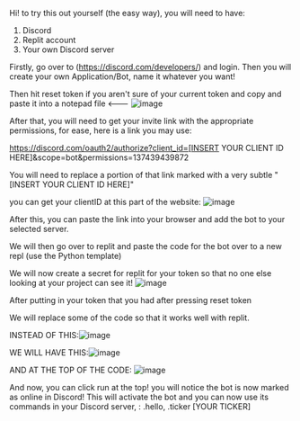 Hi! to try this out yourself (the easy way), you will need to have:

1. Discord
2. Replit account
3. Your own Discord server

Firstly, go over to (https://discord.com/developers/) and login. Then you will create your own Application/Bot, name it whatever you want!

Then hit reset token if you aren't sure of your current token and copy and paste it into a notepad file <---
![image](https://github.com/user-attachments/assets/c39bc548-22a1-424c-a58a-4e27fe3861f4)

After that, you will need to get your invite link with the appropriate permissions, for ease, here is a link you may use:

https://discord.com/oauth2/authorize?client_id=[INSERT YOUR CLIENT ID HERE]&scope=bot&permissions=137439439872

You will need to replace a portion of that link marked with a very subtle "[INSERT YOUR CLIENT ID HERE]"

you can get your clientID at this part of the website: ![image](https://github.com/user-attachments/assets/1378f7c5-0889-4f13-bda5-1300390f7713)

After this, you can paste the link into your browser and add the bot to your selected server.



We will then go over to replit and paste the code for the bot over to a new repl (use the Python template)

We will now create a secret for replit for your token so that no one else looking at your project can see it!
![image](https://github.com/user-attachments/assets/cab774cc-65ad-493d-ad91-3fb05d48ef94)

After putting in your token that you had after pressing reset token


We will replace some of the code so that it works well with replit.

INSTEAD OF THIS:![image](https://github.com/user-attachments/assets/7318eb01-6f5c-4f2c-a440-d06b2ce75366)





WE WILL HAVE THIS:![image](https://github.com/user-attachments/assets/f1112126-4cdb-40d9-acdb-9630172385f7)




AND AT THE TOP OF THE CODE: ![image](https://github.com/user-attachments/assets/4dffe7fd-f16d-4a10-b79f-d9b9b25cb666)


And now, you can click run at the top! you will notice the bot is now marked as online in Discord!
This will activate the bot and you can now use its commands in your Discord server, 
: .hello, .ticker [YOUR TICKER]










